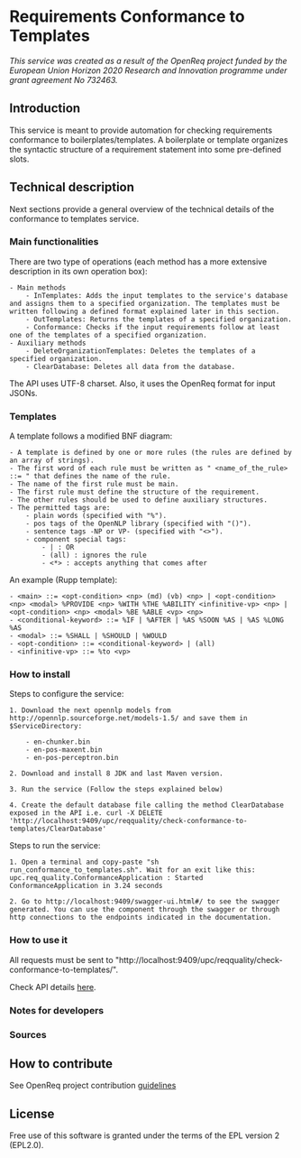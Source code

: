 # Requirements Conformance to Templates

_This service was created as a result of the OpenReq project funded by the European Union Horizon 2020 Research and Innovation programme under grant agreement No 732463._

## Introduction

This service is meant to provide automation for checking requirements conformance to boilerplates/templates. A boilerplate or template organizes the syntactic structure of a requirement statement into some pre-defined slots.

## Technical description

Next sections provide a general overview of the technical details of the conformance to templates service.

### Main functionalities

There are two type of operations (each method has a more extensive description in its own operation box):

    - Main methods
        - InTemplates: Adds the input templates to the service's database and assigns them to a specified organization. The templates must be written following a defined format explained later in this section.
        - OutTemplates: Returns the templates of a specified organization.
        - Conformance: Checks if the input requirements follow at least one of the templates of a specified organization.
    - Auxiliary methods
        - DeleteOrganizationTemplates: Deletes the templates of a specified organization.
        - ClearDatabase: Deletes all data from the database.

The API uses UTF-8 charset. Also, it uses the OpenReq format for input JSONs.

### Templates

A template follows a modified BNF diagram:

    - A template is defined by one or more rules (the rules are defined by an array of strings).
    - The first word of each rule must be written as " <name_of_the_rule> ::= " that defines the name of the rule.
    - The name of the first rule must be main.
    - The first rule must define the structure of the requirement.
    - The other rules should be used to define auxiliary structures.
    - The permitted tags are:
        - plain words (specified with "%").
        - pos tags of the OpenNLP library (specified with "()").
        - sentence tags -NP or VP- (specified with "<>").
        - component special tags:
            - | : OR
            - (all) : ignores the rule
            - <*> : accepts anything that comes after

        
An example (Rupp template):

    - <main> ::= <opt-condition> <np> (md) (vb) <np> | <opt-condition> <np> <modal> %PROVIDE <np> %WITH %THE %ABILITY <infinitive-vp> <np> | <opt-condition> <np> <modal> %BE %ABLE <vp> <np>
    - <conditional-keyword> ::= %IF | %AFTER | %AS %SOON %AS | %AS %LONG %AS
    - <modal> ::= %SHALL | %SHOULD | %WOULD
    - <opt-condition> ::= <conditional-keyword> | (all)
    - <infinitive-vp> ::= %to <vp>


### How to install

Steps to configure the service:

    1. Download the next opennlp models from http://opennlp.sourceforge.net/models-1.5/ and save them in $ServiceDirectory:

        - en-chunker.bin
        - en-pos-maxent.bin
        - en-pos-perceptron.bin

    2. Download and install 8 JDK and last Maven version. 
    
    3. Run the service (Follow the steps explained below)
    
    4. Create the default database file calling the method ClearDatabase exposed in the API i.e. curl -X DELETE 'http://localhost:9409/upc/reqquality/check-conformance-to-templates/ClearDatabase'

Steps to run the service:

    1. Open a terminal and copy-paste "sh run_conformance_to_templates.sh". Wait for an exit like this: upc.req_quality.ConformanceApplication : Started ConformanceApplication in 3.24 seconds

    2. Go to http://localhost:9409/swagger-ui.html#/ to see the swagger generated. You can use the component through the swagger or through http connections to the endpoints indicated in the documentation. 

### How to use it

All requests must be sent to "http://localhost:9409/upc/reqquality/check-conformance-to-templates/".

Check API details [here](https://api.openreq.eu/conformance-to-templates/swagger-ui.html#/).

### Notes for developers

### Sources


## How to contribute

See OpenReq project contribution [guidelines](https://github.com/OpenReqEU/OpenReq/blob/master/CONTRIBUTING.md)

## License

Free use of this software is granted under the terms of the EPL version 2 (EPL2.0).
